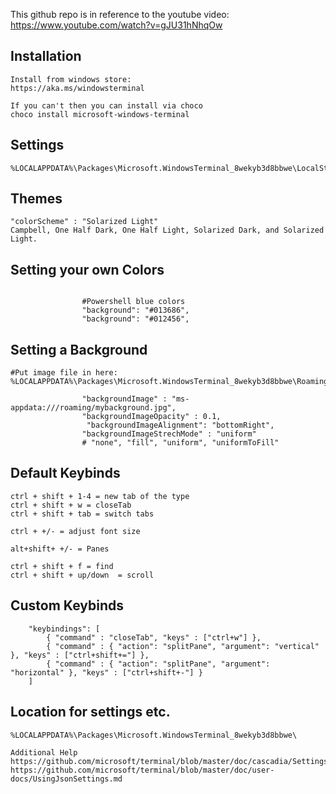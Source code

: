 
This github repo is in reference to the youtube video:
https://www.youtube.com/watch?v=gJU31hNhqOw

## Installation
``` shell
Install from windows store:
https://aka.ms/windowsterminal

If you can't then you can install via choco
choco install microsoft-windows-terminal

```

## Settings
``` shell
%LOCALAPPDATA%\Packages\Microsoft.WindowsTerminal_8wekyb3d8bbwe\LocalState\settings.json
```


## Themes
``` shell
"colorScheme" : "Solarized Light"
Campbell, One Half Dark, One Half Light, Solarized Dark, and Solarized Light.
```


## Setting your own Colors
``` shell

				#Powershell blue colors
                "background": "#013686",
                "background": "#012456",
```


## Setting a Background
``` shell
#Put image file in here:
%LOCALAPPDATA%\Packages\Microsoft.WindowsTerminal_8wekyb3d8bbwe\RoamingState\

                "backgroundImage" : "ms-appdata:///roaming/mybackground.jpg",
                "backgroundImageOpacity" : 0.1,
                 "backgroundImageAlignment": "bottomRight",
                "backgroundImageStrechMode" : "uniform"
                # "none", "fill", "uniform", "uniformToFill"

```


## Default Keybinds
``` shell
ctrl + shift + 1-4 = new tab of the type
ctrl + shift + w = closeTab
ctrl + shift + tab = switch tabs

ctrl + +/- = adjust font size

alt+shift+ +/- = Panes

ctrl + shift + f = find
ctrl + shift + up/down  = scroll
```

## Custom Keybinds
``` shell
    "keybindings": [
        { "command" : "closeTab", "keys" : ["ctrl+w"] },
        { "command" : { "action": "splitPane", "argument": "vertical" }, "keys" : ["ctrl+shift+="] },
        { "command" : { "action": "splitPane", "argument": "horizontal" }, "keys" : ["ctrl+shift+-"] }            
    ]  
```


## Location for settings etc.
``` shell
%LOCALAPPDATA%\Packages\Microsoft.WindowsTerminal_8wekyb3d8bbwe\

Additional Help
https://github.com/microsoft/terminal/blob/master/doc/cascadia/SettingsSchema.md
https://github.com/microsoft/terminal/blob/master/doc/user-docs/UsingJsonSettings.md

```